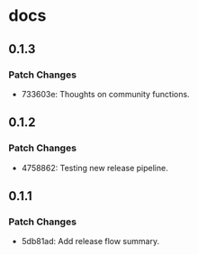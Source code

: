# docs

## 0.1.3

### Patch Changes

- 733603e: Thoughts on community functions.

## 0.1.2

### Patch Changes

- 4758862: Testing new release pipeline.

## 0.1.1

### Patch Changes

- 5db81ad: Add release flow summary.
